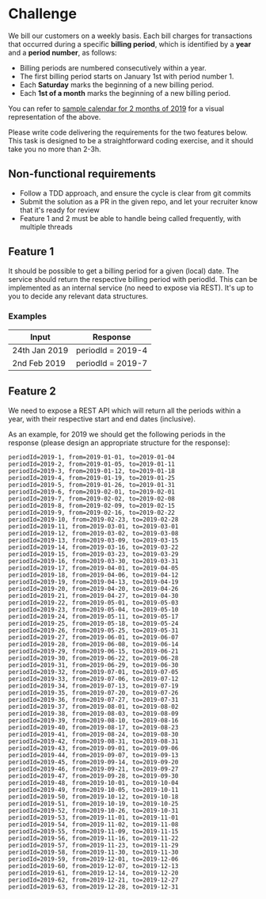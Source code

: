 # Challenge

We bill our customers on a weekly basis. Each bill charges for transactions that occurred during a specific
**billing period**, which is identified by a **year** and a **period number**, as follows:

- Billing periods are numbered consecutively within a year.
- The first billing period starts on January 1st with period number 1.
- Each **Saturday** marks the beginning of a new billing period.
- Each **1st of a month** marks the beginning of a new billing period.

You can refer to [sample calendar for 2 months of 2019](calendar.md) for a visual representation of the above.

Please write code delivering the requirements for the two features below. This task is designed to be a straightforward
coding exercise, and it should take you no more than 2-3h.

## Non-functional requirements

- Follow a TDD approach, and ensure the cycle is clear from git commits
- Submit the solution as a PR in the given repo, and let your recruiter know that it's ready for review
- Feature 1 and 2 must be able to handle being called frequently, with multiple threads

## Feature 1

It should be possible to get a billing period for a given (local) date. The service should return the respective
billing period with periodId. This can be implemented as an internal service (no need to expose via REST). It's up to
you to decide any relevant data structures.

### Examples

| Input         | Response          |
|---------------|-------------------|
| 24th Jan 2019 | periodId = 2019-4 |
| 2nd Feb 2019  | periodId = 2019-7 |

## Feature 2

We need to expose a REST API which will return all the periods within a year, with their respective start and end dates
(inclusive).

As an example, for 2019 we should get the following periods in the response (please design an appropriate structure for
the response):

```
periodId=2019-1, from=2019-01-01, to=2019-01-04
periodId=2019-2, from=2019-01-05, to=2019-01-11
periodId=2019-3, from=2019-01-12, to=2019-01-18
periodId=2019-4, from=2019-01-19, to=2019-01-25
periodId=2019-5, from=2019-01-26, to=2019-01-31
periodId=2019-6, from=2019-02-01, to=2019-02-01
periodId=2019-7, from=2019-02-02, to=2019-02-08
periodId=2019-8, from=2019-02-09, to=2019-02-15
periodId=2019-9, from=2019-02-16, to=2019-02-22
periodId=2019-10, from=2019-02-23, to=2019-02-28
periodId=2019-11, from=2019-03-01, to=2019-03-01
periodId=2019-12, from=2019-03-02, to=2019-03-08
periodId=2019-13, from=2019-03-09, to=2019-03-15
periodId=2019-14, from=2019-03-16, to=2019-03-22
periodId=2019-15, from=2019-03-23, to=2019-03-29
periodId=2019-16, from=2019-03-30, to=2019-03-31
periodId=2019-17, from=2019-04-01, to=2019-04-05
periodId=2019-18, from=2019-04-06, to=2019-04-12
periodId=2019-19, from=2019-04-13, to=2019-04-19
periodId=2019-20, from=2019-04-20, to=2019-04-26
periodId=2019-21, from=2019-04-27, to=2019-04-30
periodId=2019-22, from=2019-05-01, to=2019-05-03
periodId=2019-23, from=2019-05-04, to=2019-05-10
periodId=2019-24, from=2019-05-11, to=2019-05-17
periodId=2019-25, from=2019-05-18, to=2019-05-24
periodId=2019-26, from=2019-05-25, to=2019-05-31
periodId=2019-27, from=2019-06-01, to=2019-06-07
periodId=2019-28, from=2019-06-08, to=2019-06-14
periodId=2019-29, from=2019-06-15, to=2019-06-21
periodId=2019-30, from=2019-06-22, to=2019-06-28
periodId=2019-31, from=2019-06-29, to=2019-06-30
periodId=2019-32, from=2019-07-01, to=2019-07-05
periodId=2019-33, from=2019-07-06, to=2019-07-12
periodId=2019-34, from=2019-07-13, to=2019-07-19
periodId=2019-35, from=2019-07-20, to=2019-07-26
periodId=2019-36, from=2019-07-27, to=2019-07-31
periodId=2019-37, from=2019-08-01, to=2019-08-02
periodId=2019-38, from=2019-08-03, to=2019-08-09
periodId=2019-39, from=2019-08-10, to=2019-08-16
periodId=2019-40, from=2019-08-17, to=2019-08-23
periodId=2019-41, from=2019-08-24, to=2019-08-30
periodId=2019-42, from=2019-08-31, to=2019-08-31
periodId=2019-43, from=2019-09-01, to=2019-09-06
periodId=2019-44, from=2019-09-07, to=2019-09-13
periodId=2019-45, from=2019-09-14, to=2019-09-20
periodId=2019-46, from=2019-09-21, to=2019-09-27
periodId=2019-47, from=2019-09-28, to=2019-09-30
periodId=2019-48, from=2019-10-01, to=2019-10-04
periodId=2019-49, from=2019-10-05, to=2019-10-11
periodId=2019-50, from=2019-10-12, to=2019-10-18
periodId=2019-51, from=2019-10-19, to=2019-10-25
periodId=2019-52, from=2019-10-26, to=2019-10-31
periodId=2019-53, from=2019-11-01, to=2019-11-01
periodId=2019-54, from=2019-11-02, to=2019-11-08
periodId=2019-55, from=2019-11-09, to=2019-11-15
periodId=2019-56, from=2019-11-16, to=2019-11-22
periodId=2019-57, from=2019-11-23, to=2019-11-29
periodId=2019-58, from=2019-11-30, to=2019-11-30
periodId=2019-59, from=2019-12-01, to=2019-12-06
periodId=2019-60, from=2019-12-07, to=2019-12-13
periodId=2019-61, from=2019-12-14, to=2019-12-20
periodId=2019-62, from=2019-12-21, to=2019-12-27
periodId=2019-63, from=2019-12-28, to=2019-12-31
```
